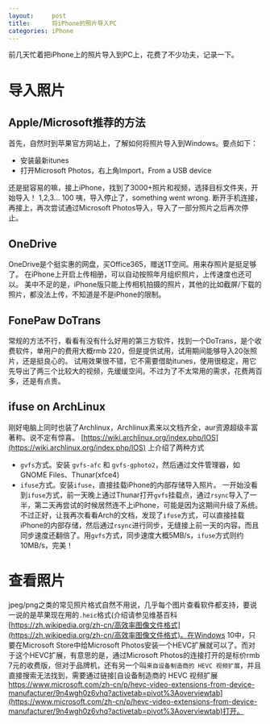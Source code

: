```yaml
---
layout:     post
title:      将iPhone的照片导入PC
categories: iPhone
---
```


前几天忙着把iPhone上的照片导入到PC上，花费了不少功夫，记录一下。
# 导入照片

## Apple/Microsoft推荐的方法
首先，自然时到苹果官方网站上，了解如何将照片导入到Windows。要点如下：

- 安装最新itunes
- 打开Microsoft Photos，右上角Import，From a USB device

还是挺容易的嘛，接上iPhone，找到了3000+照片和视频，选择目标文件夹，开始导入！
1,2,3... 100
咦，导入停止了，something went wrong.
断开手机连接，再接上，再次尝试通过Microsoft Photos导入，导入了一部分照片之后再次停止。

## OneDrive
OneDrive是个挺实惠的网盘，买Office365，赠送1T空间。用来存照片是挺足够了。
在iPhone上开启上传相册，可以自动按照年月组织照片，上传速度也还可以。
美中不足的是，iPhone版只能上传相机拍摄的照片，其他的比如截屏/下载的照片，都没法上传，不知道是不是iPhone的限制。

## FonePaw DoTrans
常规的方法不行，看看有没有什么好用的第三方软件，找到一个DoTrans，是个收费软件，单用户的费用大概rmb 220，但是提供试用，试用期间能够导入20张照片，还是挺良心的。
试用效果很不错，它不需要借助itunes，使用很稳定，用它先导出了两三个比较大的视频，先缓缓空间。不过为了不太常用的需求，花费两百多，还是有点贵。

## ifuse on ArchLinux
刚好电脑上同时也装了Archlinux，Archlinux素来以文档齐全，aur资源超级丰富著称。说不定有惊喜。
[https://wiki.archlinux.org/index.php/IOS](https://wiki.archlinux.org/index.php/IOS) 上介绍了两种方式
- `gvfs`方式。安装 `gvfs-afc` 和 `gvfs-gphoto2`，然后通过文件管理器，如GNOME Files、Thunar(xfce4)
- `ifuse`方式。安装`ifuse`，直接挂载iPhone的内部存储导入照片。
一开始没看到`ifuse`方式，前一天晚上通过Thunar打开`gvfs`挂载点，通过`rsync`导入了一半，第二天再尝试的时候居然连不上iPhone，可能是因为这期间升级了系统。不过正好，让我再次看看Arch的文档，发现了`ifuse`方式，可以直接挂载iPhone的内部存储，然后通过`rsync`进行同步，无缝接上前一天的内容，而且同步速度还翻倍了。用`gvfs`方式，同步速度大概5MB/s，`ifuse`方式则约10MB/s，完美！

# 查看照片
jpeg/png之类的常见照片格式自然不用说，几乎每个图片查看软件都支持，要说一说的是苹果现在用的`.heic`格式(介绍请参见维基百科 [https://zh.wikipedia.org/zh-cn/高效率图像文件格式](https://zh.wikipedia.org/zh-cn/高效率图像文件格式)。在Windows 10中，只要在Microsoft Store中给Microsoft Photos安装一个HEVC扩展就可以了。而对于这个HEVC扩展，有意思的是，通过Microsoft Photos的连接打开的是标价rmb 7元的收费版，但对于品牌机，还有另一个叫`来自设备制造商的 HEVC 视频扩展`，并且直接搜索无法找到，需要通过链接[自设备制造商的 HEVC 视频扩展 https://www.microsoft.com/zh-cn/p/hevc-video-extensions-from-device-manufacturer/9n4wgh0z6vhq?activetab=pivot%3Aoverviewtab](https://www.microsoft.com/zh-cn/p/hevc-video-extensions-from-device-manufacturer/9n4wgh0z6vhq?activetab=pivot%3Aoverviewtab)打开。